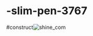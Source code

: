 # -slim-pen-3767
#construct![shine_com](https://user-images.githubusercontent.com/101394814/200108387-785853b9-a635-4fd4-bf49-f5c359ec65ef.png)
